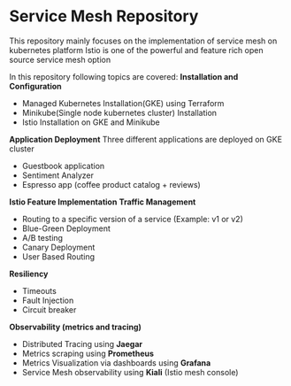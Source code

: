 # Service Mesh Repository
This repository mainly focuses on the implementation of service mesh on kubernetes platform
Istio is one of the powerful and feature rich open source service mesh option

In this repository following topics are covered:
**Installation and Configuration**
* Managed Kubernetes Installation(GKE) using Terraform
* Minikube(Single node kubernetes cluster) Installation
* Istio Installation on GKE and Minikube

**Application Deployment**
Three different applications are deployed on GKE cluster
* Guestbook application
* Sentiment Analyzer
* Espresso app (coffee product catalog + reviews)

**Istio Feature Implementation**
**Traffic Management**
* Routing to a specific version of a service (Example: v1 or v2)
* Blue-Green Deployment
* A/B testing
* Canary Deployment
* User Based Routing

**Resiliency**
* Timeouts
* Fault Injection
* Circuit breaker

**Observability (metrics and tracing)**
* Distributed Tracing using **Jaegar**
* Metrics scraping using **Prometheus**
* Metrics Visualization via dashboards using **Grafana**
* Service Mesh observability using **Kiali** (Istio mesh console)